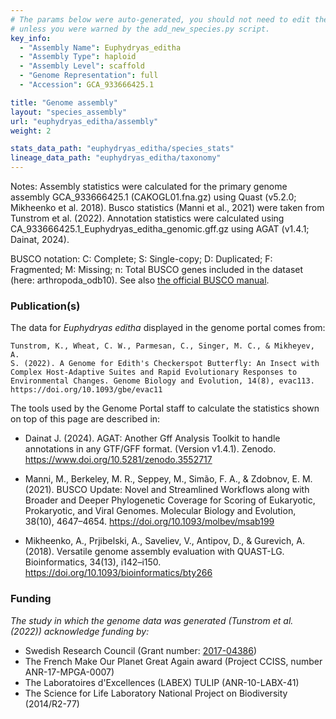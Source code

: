 ```yaml
---
# The params below were auto-generated, you should not need to edit them...
# unless you were warned by the add_new_species.py script.
key_info:
  - "Assembly Name": Euphydryas_editha
  - "Assembly Type": haploid
  - "Assembly Level": scaffold
  - "Genome Representation": full
  - "Accession": GCA_933666425.1

title: "Genome assembly"
layout: "species_assembly"
url: "euphydryas_editha/assembly"
weight: 2

stats_data_path: "euphydryas_editha/species_stats"
lineage_data_path: "euphydryas_editha/taxonomy"
---
```


Notes: Assembly statistics were calculated for the primary genome assembly GCA_933666425.1 (CAKOGL01.fna.gz) using Quast (v5.2.0; Mikheenko et al. 2018). Busco statistics (Manni et al., 2021) were taken from Tunstrom et al. (2022). Annotation statistics were calculated using CA_933666425.1_Euphydryas_editha_genomic.gff.gz using AGAT (v1.4.1; Dainat, 2024).

BUSCO notation: C: Complete; S: Single-copy; D: Duplicated; F: Fragmented; M: Missing; n: Total BUSCO genes included in the dataset (here: arthropoda_odb10). See also [the official BUSCO manual](https://busco.ezlab.org/busco_userguide.html#interpreting-the-results).

### Publication(s)

The data for *Euphydryas editha* displayed in the genome portal comes from:

```{style=citation}
Tunstrom, K., Wheat, C. W., Parmesan, C., Singer, M. C., & Mikheyev, A.
S. (2022). A Genome for Edith's Checkerspot Butterfly: An Insect with
Complex Host-Adaptive Suites and Rapid Evolutionary Responses to
Environmental Changes. Genome Biology and Evolution, 14(8), evac113.
https://doi.org/10.1093/gbe/evac11

```

The tools used by the Genome Portal staff to calculate the statistics shown on top of this page are described in:

- Dainat J. (2024). AGAT: Another Gff Analysis Toolkit to handle annotations in any GTF/GFF format.
(Version v1.4.1). Zenodo. <https://www.doi.org/10.5281/zenodo.3552717>

- Manni, M., Berkeley, M. R., Seppey, M., Simão, F. A., & Zdobnov, E. M. (2021). BUSCO Update: Novel and Streamlined Workflows along with Broader and Deeper Phylogenetic Coverage for Scoring of Eukaryotic, Prokaryotic, and Viral Genomes. Molecular Biology and Evolution, 38(10), 4647–4654. <https://doi.org/10.1093/molbev/msab199>

- Mikheenko, A., Prjibelski, A., Saveliev, V., Antipov, D., & Gurevich, A. (2018). Versatile genome assembly evaluation with QUAST-LG. Bioinformatics, 34(13), i142–i150. <https://doi.org/10.1093/bioinformatics/bty266>

### Funding

*The study in which the genome data was generated (Tunstrom et al. (2022)) acknowledge funding by:*

- Swedish Research Council (Grant number: [2017-04386](https://www.vr.se/swecris.html#/project/2017-04386_VR))
- The French Make Our Planet Great Again award (Project CCISS, number ANR-17-MPGA-0007)
- The Laboratoires d'Excellences (LABEX) TULIP (ANR-10-LABX-41)
- The Science for Life Laboratory National Project on Biodiversity (2014/R2-77)
